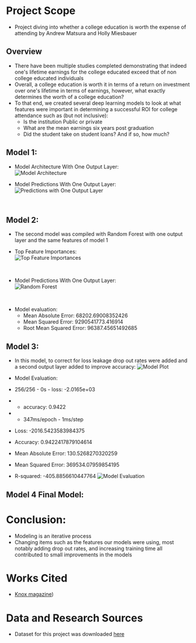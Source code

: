 # Project Scope</br>
* Project diving into whether a college education is worth the expense of attending by Andrew Matsura and Holly Miesbauer </br>

## Overview </br>
* There have been multiple studies completed demonstrating that indeed one's lifetime earnings for the college educated exceed that of non college educated individuals <br>
* Overall, a college education is worth it in terms of a return on investment over one's lifetime in terms of earnings, however, what exactly determines the worth of a college education?<br>
* To that end, we created several deep learning models to look at what features were important in determining a successful ROI for college attendance such as (but not inclusive):<br>
  * Is the institution Public or private
  * What are the mean earnings six years post graduation
  * Did the student take on student loans? And if so, how much?<br>
   
## Model 1: <br>

* Model Architecture With One Output Layer:<br>
  ![Model Architecture](https://github.com/andymatsuura/college_salary_prediction/blob/main/Images/Model%20architecture%20Unit%201%20Output%20ROI%20label.PNG)<br>
  
* Model Predictions With One Output Layer:<br>
  ![Predictions with One Output Layer](https://github.com/andymatsuura/college_salary_prediction/raw/main/Images/Plot%20Predictions%201%20Unit%20Ouput%20tf%20keras%20model%20label%20ROI.PNG)
 <br>

## Model 2: <br>
* The second model was compiled with Random Forest with one output layer and the same features of model 1<br>

* Top Feature Importances:<br>
![Top Feature Importances](https://github.com/andymatsuura/college_salary_prediction/raw/main/Images/Images/Top%20Feature%20Importances%20Random%20Forest.PNG)
<br>

* Model Predictions With One Output Layer:<br>
![Random Forest](https://github.com/andymatsuura/college_salary_prediction/raw/main/Images/Model%202%20Random%20Forest.PNG)
<br>

* Model evaluation: <br>
  * Mean Absolute Error: 68202.69008352426
  * Mean Squared Error: 9290541773.416914
  * Root Mean Squared Error: 96387.45651492685 <br>

## Model 3: <br>
* In this model, to correct for loss leakage drop out rates were added and a second output layer added to improve accuracy:
![Model Plot](https://github.com/andymatsuura/college_salary_prediction/raw/main/Images/Images/Model%203%20increase%20output%20layer%20add%20dropout%20rates.PNG)<br>

* Model Evaluation: <br>
 * 256/256 - 0s - loss: -2.0165e+03
 * - accuracy: 0.9422
 * - 347ms/epoch - 1ms/step
 * Loss: -2016.5423583984375
 * Accuracy: 0.9422417879104614 <br>
 * Mean Absolute Error: 130.5268270320259
 * Mean Squared Error: 369534.07959854195
 * R-squared: -405.8856610447764
![Model Evaluation](https://github.com/andymatsuura/college_salary_prediction/blob/main/Images/Images/Model%203%20Evaluation%20Metrics.PNG)
  

## Model 4 Final Model: <br>

  
















# Conclusion: <br>
* Modeling is an iterative process
* Changing items such as the features our models were using, most notably adding drop out rates, and increasing training time all contributed to small improvements in the models

# Works Cited </br>
* [Knox magazine](https://www.knox.edu/magazine/spring-2018/features/yes-college-is-worth-it))<br>

# Data and Research Sources </br>
* Dataset for this project was downloaded [here](https://www.kaggle.com/datasets/rounakbanik/the-movies-dataset?select=ratings.csv)<br>
